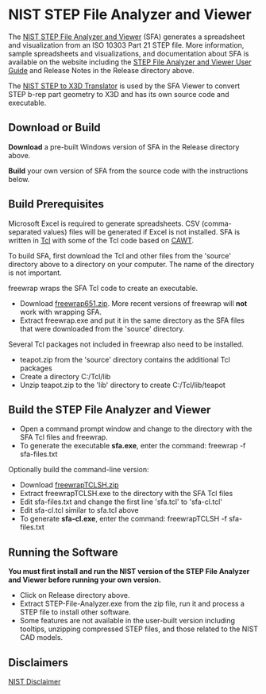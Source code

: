 # NIST STEP File Analyzer and Viewer

The [NIST STEP File Analyzer and Viewer](https://www.nist.gov/services-resources/software/step-file-analyzer-and-viewer) (SFA) 
generates a spreadsheet and visualization from an ISO 10303 Part 21 STEP file.  More information, sample spreadsheets and visualizations, and documentation about SFA is available on the website 
including the [STEP File Analyzer and Viewer User Guide](https://www.nist.gov/publications/step-file-analyzer-and-viewer-user-guide-update-7) and
Release Notes in the Release directory above.

The [NIST STEP to X3D Translator](https://www.nist.gov/services-resources/software/step-x3d-translator) is used by the SFA Viewer to convert STEP b-rep part geometry to X3D and has its own source code and executable.

## Download or Build

**Download** a pre-built Windows version of SFA in the Release directory above. 

**Build** your own version of SFA from the source code with the instructions below.  

## Build Prerequisites

Microsoft Excel is required to generate spreadsheets.  CSV (comma-separated values) files will be generated if Excel is not 
installed.  SFA is written in [Tcl](https://wiki.tcl-lang.org/) with some of the Tcl code based 
on [CAWT](https://www.tcl3d.org/cawt/).

To build SFA, first download the Tcl and other files from the 'source' directory above to a directory on your computer.  The name of the 
directory is not important.

freewrap wraps the SFA Tcl code to create an executable.

- Download [freewrap651.zip](https://sourceforge.net/projects/freewrap/files/freewrap%206/freeWrap%206.51/).  More recent versions of freewrap will **not** work with wrapping SFA.
- Extract freewrap.exe and put it in the same directory as the SFA files that were downloaded from the 'source' directory.

Several Tcl packages not included in freewrap also need to be installed.

- teapot.zip from the 'source' directory contains the additional Tcl packages
- Create a directory C:/Tcl/lib
- Unzip teapot.zip to the 'lib' directory to create C:/Tcl/lib/teapot

## Build the STEP File Analyzer and Viewer

- Open a command prompt window and change to the directory with the SFA Tcl files and freewrap.
- To generate the executable **sfa.exe**, enter the command: freewrap -f sfa-files.txt

Optionally build the command-line version:

- Download [freewrapTCLSH.zip](https://sourceforge.net/projects/freewrap/files/freewrap%206/freeWrap%206.51/)
- Extract freewrapTCLSH.exe to the directory with the SFA Tcl files
- Edit sfa-files.txt and change the first line 'sfa.tcl' to 'sfa-cl.tcl'
- Edit sfa-cl.tcl similar to sfa.tcl above
- To generate **sfa-cl.exe**, enter the command: freewrapTCLSH -f sfa-files.txt

## Running the Software

**You must first install and run the NIST version of the STEP File Analyzer and Viewer before running your own version.**
- Click on Release directory above.
- Extract STEP-File-Analyzer.exe from the zip file, run it and process a STEP file to install other software.
- Some features are not available in the user-built version including tooltips, unzipping compressed STEP files, and those related to the NIST CAD models.

## Disclaimers

[NIST Disclaimer](https://www.nist.gov/disclaimer)
